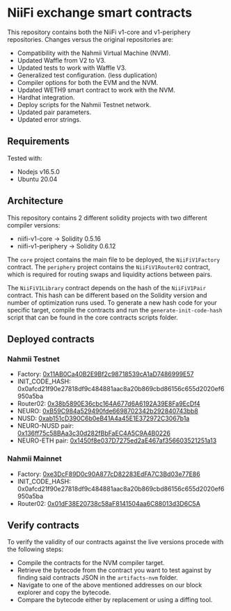 # NiiFi exchange smart contracts

This repository contains both the NiiFi v1-core and v1-periphery repositories. Changes versus the original repositories are:
- Compatibility with the Nahmii Virtual Machine (NVM).
- Updated Waffle from V2 to V3.
- Updated tests to work with Waffle V3.
- Generalized test configuration. (less duplication)
- Compiler options for both the EVM and the NVM.
- Updated WETH9 smart contract to work with the NVM.
- Hardhat integration.
- Deploy scripts for the Nahmii Testnet network.
- Updated pair parameters. 
- Updated error strings.

## Requirements

Tested with:
- Nodejs v16.5.0
- Ubuntu 20.04

## Architecture

This repository contains 2 different solidity projects with two different compiler versions:
- niifi-v1-core -> Solidity 0.5.16
- niifi-v1-periphery -> Solidity 0.6.12

The `core` project contains the main file to be deployed, the `NiiFiV1Factory` contract. The `periphery` project contains the `NiiFiV1Router02` contract, which is required for routing swaps and liquidity actions between pairs. 

The `NiiFiV1Library` contract depends on the hash of the `NiiFiV1Pair` contract. This hash can be different based on the Solidity version and number of optimization runs used. To generate a new hash code for your specific target, compile the contracts and run the `generate-init-code-hash` script that can be found in the core contracts scripts folder.

## Deployed contracts

### Nahmii Testnet

- Factory: [0x11AB0Ca40B2E9Bf2c98718539cA1aD7486999E57](https://explorer.testnet.nahmii.io/address/0x11AB0Ca40B2E9Bf2c98718539cA1aD7486999E57)
- INIT_CODE_HASH: 0x0afcd21f90e27818df9c484881aac8a20b869cbd86156c655d2020ef6950a5ba
- Router02: [0x38b5890E36cbc164A677d6A6192A39E8Fa9EcDf4](https://explorer.testnet.nahmii.io/address/0x38b5890E36cbc164A677d6A6192A39E8Fa9EcDf4)
- NEURO: [0xB59C984a529490fde6698702342b292840743bb8](https://explorer.testnet.nahmii.io/address/0xB59C984a529490fde6698702342b292840743bb8)
- NUSD: [0xab151cD390C6b0eB41A4a45E1E372972C3067b1a](https://explorer.testnet.nahmii.io/address/0xab151cD390C6b0eB41A4a45E1E372972C3067b1a)
- NEURO-NUSD pair: [0x136ff75c58BAa3c30d282fBbFaEC4A5C9A4B0226](https://explorer.testnet.nahmii.io/address/0x136ff75c58BAa3c30d282fBbFaEC4A5C9A4B0226)
- NEURO-ETH pair: [0x1450f8e037D7275ed2aE467af356603521251a13](https://explorer.testnet.nahmii.io/address/0x1450f8e037D7275ed2aE467af356603521251a13)


### Nahmii Mainnet

- Factory: [0xe3DcF89D0c90A877cD82283EdFA7C3Bd03e77E86](https://explorer.nahmii.io/address/0xe3DcF89D0c90A877cD82283EdFA7C3Bd03e77E86)
- INIT_CODE_HASH: 0x0afcd21f90e27818df9c484881aac8a20b869cbd86156c655d2020ef6950a5ba
- Router02: [0x01dF38E20738c58aF8141504aa6C88013d3D6C5A](https://explorer.nahmii.io/address/0x01dF38E20738c58aF8141504aa6C88013d3D6C5A)

## Verify contracts

To verify the validity of our contracts against the live versions procede with the following steps:
- Compile the contracts for the NVM compiler target.
- Retrieve the bytecode from the contract you want to test against by finding said contracts JSON in the `artifacts-nvm` folder.
- Navigate to one of the above mentioned addresses on our block explorer and copy the bytecode.
- Compare the bytecode either by replacement or using a diffing tool.
